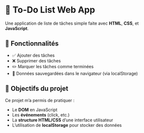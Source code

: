 # 📝 To-Do List Web App

Une application de liste de tâches simple faite avec **HTML**, **CSS**, et **JavaScript**.

## 🔧 Fonctionnalités

- ✅ Ajouter des tâches
- ❌ Supprimer des tâches
- ✏️ Marquer les tâches comme terminées
- 💾 Données sauvegardées dans le navigateur (via localStorage)

## 🎯 Objectifs du projet

Ce projet m’a permis de pratiquer :
- Le **DOM** en JavaScript
- Les **événements** (click, etc.)
- La **structure HTML/CSS** d’une interface utilisateur
- L’utilisation de **localStorage** pour stocker des données
